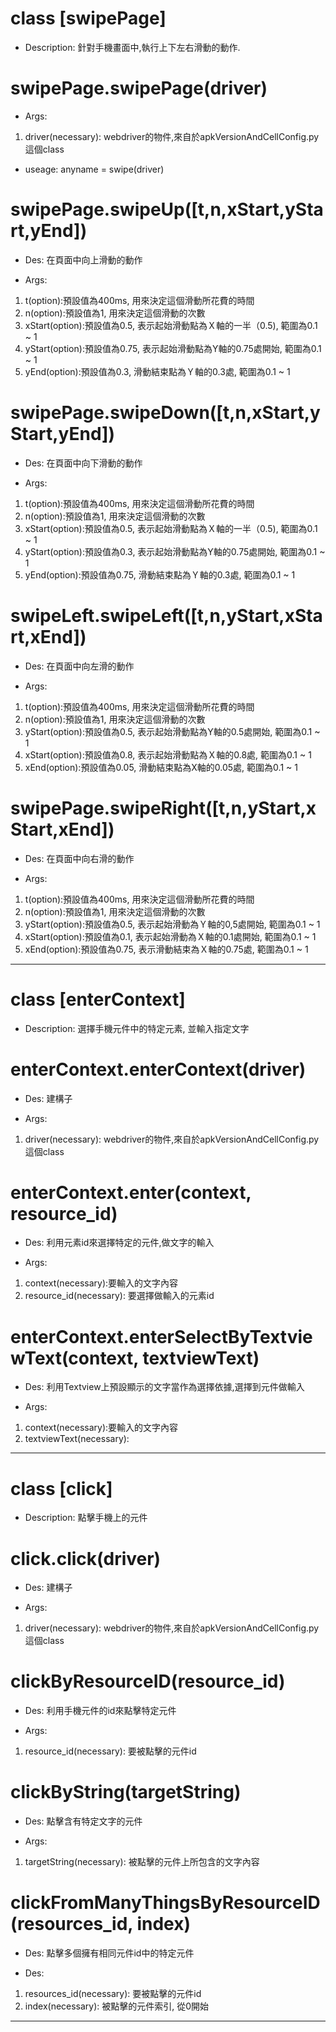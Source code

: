 # class [swipePage]

* Description: 針對手機畫面中,執行上下左右滑動的動作.

# swipePage.swipePage(driver)

* Args: 
1. driver(necessary): webdriver的物件,來自於apkVersionAndCellConfig.py這個class

* useage:
anyname = swipe(driver)

# swipePage.swipeUp([t,n,xStart,yStart,yEnd])

* Des: 在頁面中向上滑動的動作

* Args:
1. t(option):預設值為400ms, 用來決定這個滑動所花費的時間
2. n(option):預設值為1, 用來決定這個滑動的次數
3. xStart(option):預設值為0.5, 表示起始滑動點為Ｘ軸的一半（0.5), 範圍為0.1 ~ 1
4. yStart(option):預設值為0.75, 表示起始滑動點為Y軸的0.75處開始, 範圍為0.1 ~ 1
5. yEnd(option):預設值為0.3, 滑動結束點為Ｙ軸的0.3處, 範圍為0.1 ~ 1

# swipePage.swipeDown([t,n,xStart,yStart,yEnd])

* Des: 在頁面中向下滑動的動作

* Args:
1. t(option):預設值為400ms, 用來決定這個滑動所花費的時間
2. n(option):預設值為1, 用來決定這個滑動的次數
3. xStart(option):預設值為0.5, 表示起始滑動點為Ｘ軸的一半（0.5), 範圍為0.1 ~ 1
4. yStart(option):預設值為0.3, 表示起始滑動點為Y軸的0.75處開始, 範圍為0.1 ~ 1
5. yEnd(option):預設值為0.75, 滑動結束點為Ｙ軸的0.3處, 範圍為0.1 ~ 1

# swipeLeft.swipeLeft([t,n,yStart,xStart,xEnd])

* Des: 在頁面中向左滑的動作

* Args:
1. t(option):預設值為400ms, 用來決定這個滑動所花費的時間
2. n(option):預設值為1, 用來決定這個滑動的次數
3. yStart(option):預設值為0.5, 表示起始滑動點為Y軸的0.5處開始, 範圍為0.1 ~ 1
4. xStart(option):預設值為0.8, 表示起始滑動點為Ｘ軸的0.8處, 範圍為0.1 ~ 1
5. xEnd(option):預設值為0.05, 滑動結束點為X軸的0.05處, 範圍為0.1 ~ 1

# swipePage.swipeRight([t,n,yStart,xStart,xEnd])

* Des: 在頁面中向右滑的動作

* Args:
1. t(option):預設值為400ms, 用來決定這個滑動所花費的時間
2. n(option):預設值為1, 用來決定這個滑動的次數
3. yStart(option):預設值為0.5, 表示起始滑動為Ｙ軸的0,5處開始, 範圍為0.1 ~ 1
4. xStart(option):預設值為0.1, 表示起始滑動為Ｘ軸的0.1處開始, 範圍為0.1 ~ 1
5. xEnd(option):預設值為0.75, 表示滑動結束為Ｘ軸的0.75處, 範圍為0.1 ~ 1

------

# class [enterContext]

* Description: 選擇手機元件中的特定元素, 並輸入指定文字

# enterContext.enterContext(driver)

* Des: 建構子

* Args: 
1. driver(necessary): webdriver的物件,來自於apkVersionAndCellConfig.py這個class

# enterContext.enter(context, resource_id)

* Des: 利用元素id來選擇特定的元件,做文字的輸入

* Args:
1. context(necessary):要輸入的文字內容
2. resource_id(necessary): 要選擇做輸入的元素id

# enterContext.enterSelectByTextviewText(context, textviewText)

* Des: 利用Textview上預設顯示的文字當作為選擇依據,選擇到元件做輸入

* Args:
1. context(necessary):要輸入的文字內容
2. textviewText(necessary):

------

# class [click]

* Description: 點擊手機上的元件

# click.click(driver)

* Des: 建構子

* Args:
1. driver(necessary): webdriver的物件,來自於apkVersionAndCellConfig.py這個class

# clickByResourceID(resource_id)

* Des: 利用手機元件的id來點擊特定元件

* Args: 
1. resource_id(necessary): 要被點擊的元件id

# clickByString(targetString)

* Des: 點擊含有特定文字的元件

* Args:
1. targetString(necessary): 被點擊的元件上所包含的文字內容

# clickFromManyThingsByResourceID(resources_id, index)

* Des: 點擊多個擁有相同元件id中的特定元件

* Des: 
1. resources_id(necessary): 要被點擊的元件id
2. index(necessary): 被點擊的元件索引, 從0開始

-------

































